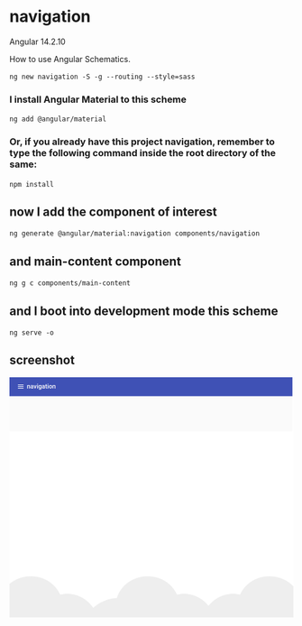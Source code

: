 # navigation

Angular 14.2.10

How to use Angular Schematics.

```shell
ng new navigation -S -g --routing --style=sass
```

### I install Angular Material to this scheme

```shell
ng add @angular/material
```

### Or, if you already have this project navigation, remember to type the following command inside the root directory of the same:

```shell
npm install
```

## now I add the component of interest

```shell
ng generate @angular/material:navigation components/navigation
```

## and main-content component

```
ng g c components/main-content
```

## and I boot into development mode this scheme

```shell
ng serve -o
```

## screenshot

![navigation screenshot](https://github.com/paolomococci/angular-exercises-workshop/blob/main/screenshots/navigation_2022-06-20.png)
